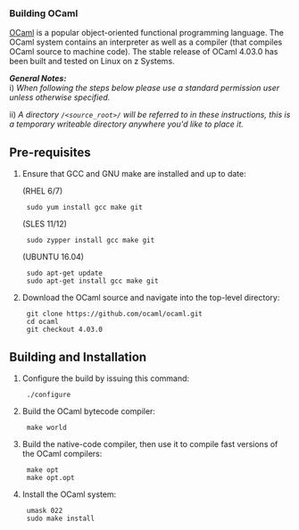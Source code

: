 <!---PACKAGE:OCaml--->
<!---DISTRO:SLES 12:4.03--->
<!---DISTRO:SLES 11:4.03--->
<!---DISTRO:RHEL 7.1:4.03--->
<!---DISTRO:RHEL 6.6:4.03--->
<!---DISTRO:Ubuntu 16.x:4.03--->

### Building OCaml

[OCaml](http://ocaml.org) is a popular object-oriented functional programming language. The OCaml system contains an interpreter as well as a compiler (that compiles OCaml source to machine code). The stable release of OCaml 4.03.0 has been built and tested on Linux on z Systems.

_**General Notes:**_  
i) _When following the steps below please use a standard permission user unless otherwise specified._

ii) _A directory `/<source_root>/` will be referred to in these instructions, this is a temporary writeable directory anywhere you'd like to place it._


## Pre-requisites

1. Ensure that GCC and GNU make are installed and up to date:

   (RHEL 6/7)

        sudo yum install gcc make git

   (SLES 11/12)

        sudo zypper install gcc make git
		
	(UBUNTU 16.04)
		
		sudo apt-get update
		sudo apt-get install gcc make git

2. Download the OCaml source and navigate into the top-level directory:

        git clone https://github.com/ocaml/ocaml.git
        cd ocaml
		git checkout 4.03.0

## Building and Installation

1. Configure the build by issuing this command:

        ./configure

2. Build the OCaml bytecode compiler:

        make world

3. Build the native-code compiler, then use it to compile fast versions of the OCaml compilers:

        make opt
        make opt.opt

4. Install the OCaml system:

        umask 022
        sudo make install

